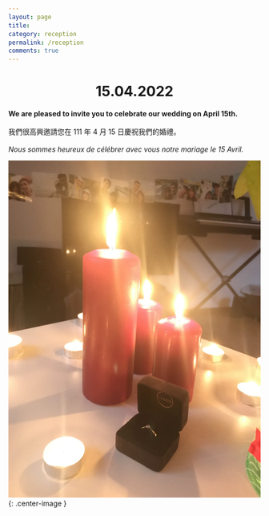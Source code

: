 ```yaml
---
layout: page
title: 
category: reception
permalink: /reception
comments: true
---
```

<h1 style="text-align: center;">15.04.2022</h1>

**We are pleased to invite you to celebrate our wedding on April 15th.**<br><br>
我們很高興邀請您在 111 年 4 月 15 日慶祝我們的婚禮。<br><br>
*Nous sommes heureux de célébrer avec vous notre mariage le 15 Avril.*

![proposal](/assets/img/proposal.jpg){: .center-image }
